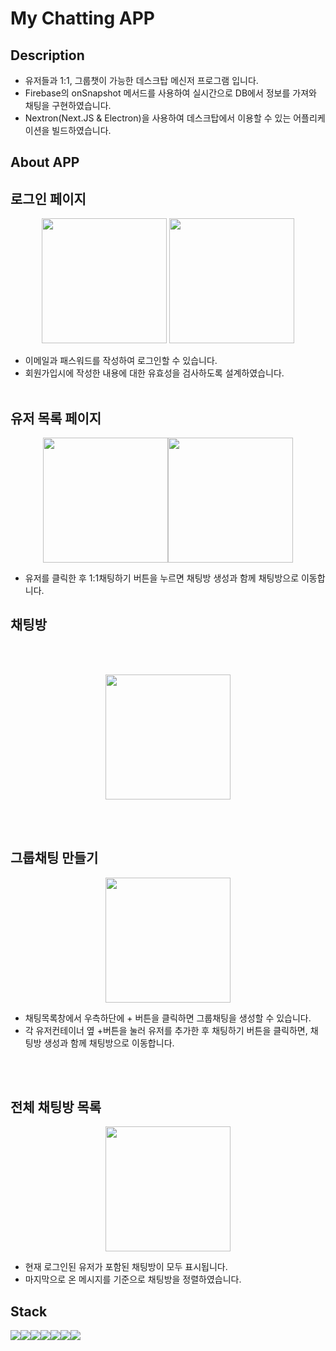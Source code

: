 # My Chatting APP

## Description

- 유저들과 1:1, 그룹챗이 가능한 데스크탑 메신저 프로그램 입니다.
- Firebase의 onSnapshot 메서드를 사용하여 실시간으로 DB에서 정보를 가져와 채팅을 구현하였습니다.
- Nextron(Next.JS & Electron)을 사용하여 데스크탑에서 이용할 수 있는 어플리케이션을 빌드하였습니다.

## About APP

## 로그인 페이지

<p align="center">
<img src="https://img1.daumcdn.net/thumb/R1280x0/?scode=mtistory2&fname=https%3A%2F%2Fblog.kakaocdn.net%2Fdn%2FdboeDY%2FbtrV1hSibQT%2F8692jgGaqr1RVJbfPr4xaK%2Fimg.png" width="200px">
<img src="https://img1.daumcdn.net/thumb/R1280x0/?scode=mtistory2&fname=https%3A%2F%2Fblog.kakaocdn.net%2Fdn%2FkSaIS%2FbtrV1VamXYo%2FKH3Ba336O6KKfxrCJpkyZ0%2Fimg.png" width="200px">
</p>

- 이메일과 패스워드를 작성하여 로그인할 수 있습니다.<br>
- 회원가입시에 작성한 내용에 대한 유효성을 검사하도록 설계하였습니다.
  <br>
  <br>

## 유저 목록 페이지

<p align="center">
<img src="https://img1.daumcdn.net/thumb/R1280x0/?scode=mtistory2&fname=https%3A%2F%2Fblog.kakaocdn.net%2Fdn%2FbSlOql%2FbtrV0QHmQOt%2F663K1S1ej1aXJGm6rzdyC1%2Fimg.png" width="200px"><img src="https://img1.daumcdn.net/thumb/R1280x0/?scode=mtistory2&fname=https%3A%2F%2Fblog.kakaocdn.net%2Fdn%2F5mGIk%2FbtrVZH5KqUc%2FxE6mrlEUl5eRrq8tD3QcP1%2Fimg.png" width="200px"></p>

- 유저를 클릭한 후 1:1채팅하기 버튼을 누르면 채팅방 생성과 함께 채팅방으로 이동합니다.

## 채팅방

  <br>
  <br>

<p align="center">
<img src="https://img1.daumcdn.net/thumb/R1280x0/?scode=mtistory2&fname=https%3A%2F%2Fblog.kakaocdn.net%2Fdn%2FbfvtvE%2FbtrV0pXBcgm%2FRjFhQkJ6TE0FA6tN1SDkk1%2Fimg.png" width="200px"></p>

<br>
<br>

## 그룹채팅 만들기

<p align="center">
<img src="https://img1.daumcdn.net/thumb/R1280x0/?scode=mtistory2&fname=https%3A%2F%2Fblog.kakaocdn.net%2Fdn%2FcHGjoz%2FbtrV2O3e2lZ%2FYisGxBa1yKJIjhSA8gSlk0%2Fimg.png" width="200px"></p>

- 채팅목록창에서 우측하단에 + 버튼을 클릭하면 그룹채팅을 생성할 수 있습니다.<br>
- 각 유저컨테이너 옆 +버튼을 눌러 유저를 추가한 후 채팅하기 버튼을 클릭하면, 채팅방 생성과 함께 채팅방으로 이동합니다.

<br>
<br>

## 전체 채팅방 목록

<p align="center">
<img src="https://img1.daumcdn.net/thumb/R1280x0/?scode=mtistory2&fname=https%3A%2F%2Fblog.kakaocdn.net%2Fdn%2FdpXE6e%2FbtrV1Vg8LwM%2FY6VZxYTYMjmg3okwXlXSfk%2Fimg.png" width="200px"></p>

- 현재 로그인된 유저가 포함된 채팅방이 모두 표시됩니다.<br>
- 마지막으로 온 메시지를 기준으로 채팅방을 정렬하였습니다.

## Stack

<img src="https://img.shields.io/badge/nextron-000000?style=for-the-badge&logo=next.js&logoColor=white"><img src="https://img.shields.io/badge/nextjs-000000?style=for-the-badge&logo=next.js&logoColor=white"><img src="https://img.shields.io/badge/electron-47848F?style=for-the-badge&logo=electron&logoColor=white"><img src="https://img.shields.io/badge/typescript-3178C6?style=for-the-badge&logo=typescript&logoColor=black"><img src="https://img.shields.io/badge/firebase-FFCA28?style=for-the-badge&logo=firebase&logoColor=white"><img src="https://img.shields.io/badge/tailwindcss-06B6D4?style=for-the-badge&logo=tailwindcss&logoColor=white"><img src="https://img.shields.io/badge/github-181717?style=for-the-badge&logo=github&logoColor=white">

